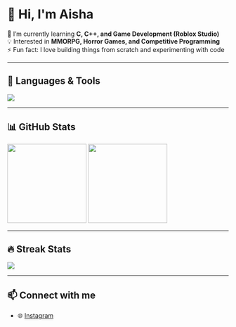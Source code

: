 # 👋 Hi, I'm Aisha  

🌱 I’m currently learning **C, C++, and Game Development (Roblox Studio)**  
💡 Interested in **MMORPG, Horror Games, and Competitive Programming**  
⚡ Fun fact: I love building things from scratch and experimenting with code  

---

## 🚀 Languages & Tools
<p>
  <img src="https://skillicons.dev/icons?i=c,cpp,python,js,lua,git,github,vscode" />
</p>

---

## 📊 GitHub Stats
<p>
  <img src="https://github-readme-stats.vercel.app/api?username=lexiscandy2&show_icons=true&theme=tokyonight" height="180px"/>
  <img src="https://github-readme-stats.vercel.app/api/top-langs/?username=lexiscandy2&layout=compact&theme=tokyonight" height="180px"/>
</p>

---

## 🔥 Streak Stats
<p>
  <img src="https://streak-stats.demolab.com?user=USERNAME&theme=tokyonight" />
</p>

---

## 📫 Connect with me
- 🌐 [Instagram](https://www.instagram.com/rama.indrawangsa/)  

